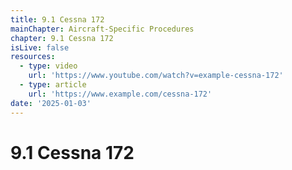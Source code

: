 ```yaml
---
title: 9.1 Cessna 172
mainChapter: Aircraft-Specific Procedures
chapter: 9.1 Cessna 172
isLive: false
resources:
  - type: video
    url: 'https://www.youtube.com/watch?v=example-cessna-172'
  - type: article
    url: 'https://www.example.com/cessna-172'
date: '2025-01-03'
---
```


# 9.1 Cessna 172
